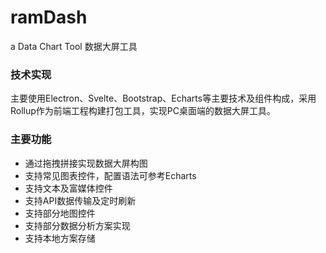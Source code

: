 # ramDash
a Data Chart Tool 数据大屏工具
### 技术实现
主要使用Electron、Svelte、Bootstrap、Echarts等主要技术及组件构成，采用Rollup作为前端工程构建打包工具，实现PC桌面端的数据大屏工具。
### 主要功能
* 通过拖拽拼接实现数据大屏构图
* 支持常见图表控件，配置语法可参考Echarts
* 支持文本及富媒体控件
* 支持API数据传输及定时刷新
* 支持部分地图控件
* 支持部分数据分析方案实现
* 支持本地方案存储
